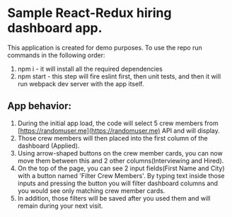 # Sample React-Redux hiring dashboard app.

This application is created for demo purposes. To use the repo run commands in the following order:

1. npm i - it will install all the required dependencies
2. npm start - this step will fire eslint first, then unit tests, and then it will run webpack dev server with the app itself.

## App behavior:
1. During the initial app load, the code will select 5 crew members from [https://randomuser.me](https://randomuser.me) API and will display.
2. Those crew members will then placed into the first column of the dashboard (Applied).
3. Using arrow-shaped buttons on the crew member cards, you can now move them between this and 2 other columns(Interviewing and Hired).
4. On the top of the page, you can see 2 input fields(First Name and City) with a button named 'Filter Crew Members'.
By typing text inside those inputs and pressing the button you will filter dashboard columns and you would see only matching crew member cards.
5. In addition, those filters will be saved after you used them and will remain during your next visit.
